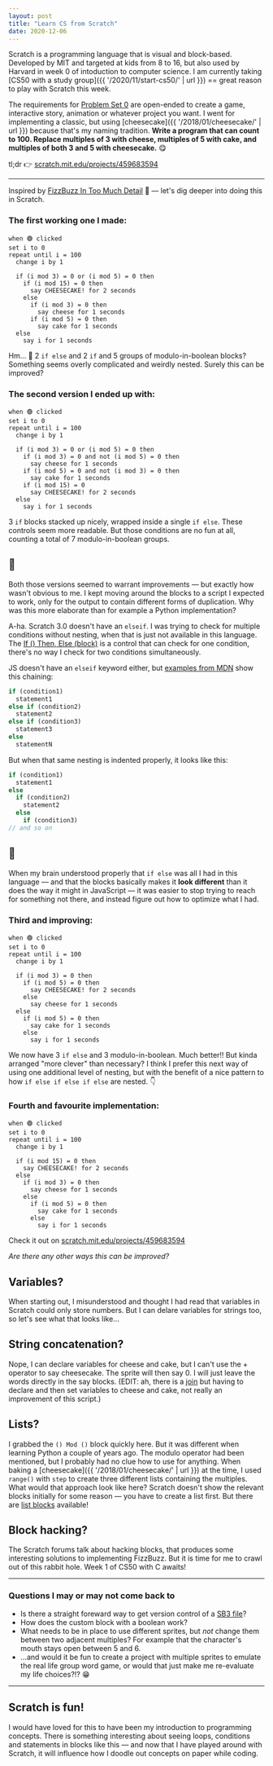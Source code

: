 ```yaml
---
layout: post
title: "Learn CS from Scratch"
date: 2020-12-06
---
```


Scratch is a programming language that is visual and block-based. Developed by MIT and targeted at kids from 8 to 16, but also used by Harvard in week 0 of intoduction to computer science. I am currently taking [CS50 with a study group]({{ '/2020/11/start-cs50/' | url }}) == great reason to play with Scratch this week.

The requirements for [Problem Set 0](https://cs50.harvard.edu/x/2020/psets/0/scratch/) are open-ended to create a game, interactive story, animation or whatever project you want. I went for implementing a classic, but using [cheesecake]({{ '/2018/01/cheesecake/' | url }}) because that's my naming tradition. **Write a program that can count to 100. Replace multiples of 3 with cheese, multiples of 5 with cake, and multiples of both 3 and 5 with cheesecake.** 😋

tl;dr 👉 [scratch.mit.edu/projects/459683594](https://scratch.mit.edu/projects/459683594/editor/)

---

Inspired by [FizzBuzz In Too Much Detail](https://www.tomdalling.com/blog/software-design/fizzbuzz-in-too-much-detail/) 💙 — let's dig deeper into doing this in Scratch.


### The first working one I made:

```
when 🟢 clicked
set i to 0
repeat until i = 100
  change i by 1

  if (i mod 3) = 0 or (i mod 5) = 0 then
    if (i mod 15) = 0 then
      say CHEESECAKE! for 2 seconds
    else
      if (i mod 3) = 0 then
        say cheese for 1 seconds
      if (i mod 5) = 0 then
        say cake for 1 seconds
  else
    say i for 1 seconds
```

Hm… 🤨 2 `if else` and 2 `if` and 5 groups of modulo-in-boolean blocks? Something seems overly complicated and weirdly nested. Surely this can be improved?

### The second version I ended up with:

```
when 🟢 clicked
set i to 0
repeat until i = 100
  change i by 1

  if (i mod 3) = 0 or (i mod 5) = 0 then
    if (i mod 3) = 0 and not (i mod 5) = 0 then
      say cheese for 1 seconds
    if (i mod 5) = 0 and not (i mod 3) = 0 then
      say cake for 1 seconds
    if (i mod 15) = 0
      say CHEESECAKE! for 2 seconds
  else
    say i for 1 seconds
```

3 `if` blocks stacked up nicely, wrapped inside a single `if else`. These controls seem more readable. But those conditions are no fun at all, counting a total of 7 modulo-in-boolean groups.

## 🤔

Both those versions seemed to warrant improvements — but exactly how wasn't obvious to me. I kept moving around the blocks to a script I expected to work, only for the output to contain different forms of duplication. Why was this more elaborate than for example a Python implementation?

A-ha. Scratch 3.0 doesn't have an `elseif`. I was trying to check for multiple conditions without nesting, when that is just not available in this language. The [If () Then, Else (block)](https://en.scratch-wiki.info/wiki/If_()_Then,_Else_(block)) is a control that can check for one condition, there's no way I check for two conditions simultaneously.

JS doesn't have an `elseif` keyword either, but [examples from MDN](https://developer.mozilla.org/en-US/docs/Web/JavaScript/Reference/Statements/if...else) show this chaining:

```js
if (condition1)
  statement1
else if (condition2)
  statement2
else if (condition3)
  statement3
else
  statementN
```

But when that same nesting is indented properly, it looks like this:

```js
if (condition1)
  statement1
else
  if (condition2)
    statement2
  else
    if (condition3)
// and so on
```

## 🤯

When my brain understood properly that `if else` was all I had in this language — and that the blocks basically makes it **look different** than it does the way it might in JavaScript — it was easier to stop trying to reach for something not there, and instead figure out how to optimize what I had.

### Third and improving:

```
when 🟢 clicked
set i to 0
repeat until i = 100
  change i by 1

  if (i mod 3) = 0 then
    if (i mod 5) = 0 then
      say CHEESECAKE! for 2 seconds
    else
      say cheese for 1 seconds
  else
    if (i mod 5) = 0 then
      say cake for 1 seconds
    else
      say i for 1 seconds
```

We now have 3 `if else` and 3 modulo-in-boolean. Much better!! But kinda arranged "more clever" than necessary? I think I prefer this next way of using one additional level of nesting, but with the benefit of a nice pattern to how `if else if else if else` are nested. 👇


### Fourth and favourite implementation:

```
when 🟢 clicked
set i to 0
repeat until i = 100
  change i by 1

  if (i mod 15) = 0 then
    say CHEESECAKE! for 2 seconds
  else
    if (i mod 3) = 0 then
      say cheese for 1 seconds
    else
      if (i mod 5) = 0 then
        say cake for 1 seconds
      else
        say i for 1 seconds
```

Check it out on [scratch.mit.edu/projects/459683594](https://scratch.mit.edu/projects/459683594/editor/)

_Are there any other ways this can be improved?_

## Variables?

When starting out, I misunderstood and thought I had read that variables in Scratch could only store numbers. But I can delare variables for strings too, so let's see what that looks like…

## String concatenation?

Nope, I can declare variables for cheese and cake, but I can't use the + operator to say cheesecake. The sprite will then say 0. I will just leave the words directly in the say blocks.
(EDIT: ah, there is a [join](https://en.scratch-wiki.info/wiki/Join_()()_(block)) but having to declare and then set variables to cheese and cake, not really an improvement of this script.)

## Lists?

I grabbed the `() Mod ()` block quickly here. But it was different when learning Python a couple of years ago. The modulo operator had been mentioned, but I probably had no clue how to use for anything. When baking a [cheesecake]({{ '/2018/01/cheesecake/' | url }}) at the time, I used `range()` with `step` to create three different lists containing the multiples. What would that approach look like here? Scratch doesn't show the relevant blocks initially for some reason — you have to create a list first. But there are [list blocks](https://en.scratch-wiki.info/wiki/List_Blocks) available!

## Block hacking?

The Scratch forums talk about hacking blocks, that produces some interesting solutions to implementing FizzBuzz. But it is time for me to crawl out of this rabbit hole. Week 1 of CS50 with C awaits!

---

### Questions I may or may not come back to

* Is there a straight foreward way to get version control of a [SB3 file](https://fileinfo.com/extension/sb3)?
* How does the custom block with a boolean work?
* What needs to be in place to use different sprites, but _not_ change them between two adjacent multiples? For example that the character's mouth stays open between 5 and 6.
* …and would it be fun to create a project with multiple sprites to emulate the real life group word game, or would that just make me re-evaluate my life choices?!? 😁

---

## Scratch is fun!

I would have loved for this to have been my introduction to programming concepts. There is something interesting about seeing loops, conditions and statements in blocks like this — and now that I have played around with Scratch, it will influence how I doodle out concepts on paper while coding.
